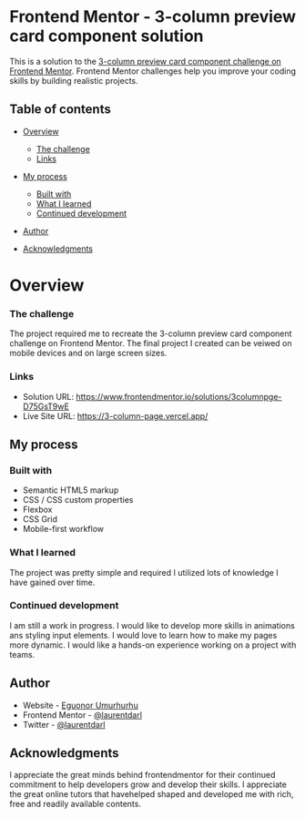 # Frontend Mentor - 3-column preview card component solution

This is a solution to the [3-column preview card component challenge on Frontend Mentor](https://www.frontendmentor.io/challenges/3column-preview-card-component-pH92eAR2-). Frontend Mentor challenges help you improve your coding skills by building realistic projects.

## Table of contents

- [Overview](#overview)

  - [The challenge](#the-challenge)
  - [Links](#links)

- [My process](#my-process)

  - [Built with](#built-with)
  - [What I learned](#what-i-learned)
  - [Continued development](#continued-development)

- [Author](#author)

- [Acknowledgments](#acknowledgments)

# Overview

### The challenge

The project required me to recreate the 3-column preview card component challenge on Frontend Mentor.
The final project I created can be veiwed on mobile devices and on large screen sizes.

### Links

- Solution URL: https://www.frontendmentor.io/solutions/3columnpge-D75GsT9wE
- Live Site URL: https://3-column-page.vercel.app/

## My process

### Built with

- Semantic HTML5 markup
- CSS / CSS custom properties
- Flexbox
- CSS Grid
- Mobile-first workflow

### What I learned

The project was pretty simple and required I utilized lots of knowledge I have gained over time.

### Continued development

I am still a work in progress. I would like to develop more skills in animations ans styling input elements.
I would love to learn how to make my pages more dynamic.
I would like a hands-on experience working on a project with teams.

## Author

- Website - [Eguonor Umurhurhu](https://github.com/Laurentdarl)
- Frontend Mentor - [@laurentdarl](https://www.frontendmentor.io/profile/laurentdarl)
- Twitter - [@laurentdarl](https://www.twitter.com/laurentdarl)

## Acknowledgments

I appreciate the great minds behind frontendmentor for their continued commitment to help developers grow and develop their skills.
I appreciate the great online tutors that havehelped shaped and developed me with rich, free and readily available contents.
